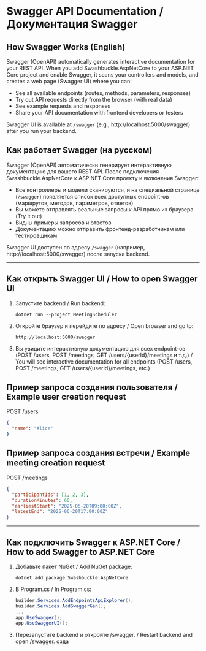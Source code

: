 # Swagger API Documentation / Документация Swagger

## How Swagger Works (English)
Swagger (OpenAPI) automatically generates interactive documentation for your REST API. When you add Swashbuckle.AspNetCore to your ASP.NET Core project and enable Swagger, it scans your controllers and models, and creates a web page (Swagger UI) where you can:
- See all available endpoints (routes, methods, parameters, responses)
- Try out API requests directly from the browser (with real data)
- See example requests and responses
- Share your API documentation with frontend developers or testers

Swagger UI is available at `/swagger` (e.g., http://localhost:5000/swagger) after you run your backend.

## Как работает Swagger (на русском)
Swagger (OpenAPI) автоматически генерирует интерактивную документацию для вашего REST API. После подключения Swashbuckle.AspNetCore к ASP.NET Core проекту и включения Swagger:
- Все контроллеры и модели сканируются, и на специальной странице (`/swagger`) появляется список всех доступных endpoint-ов (маршрутов, методов, параметров, ответов)
- Вы можете отправлять реальные запросы к API прямо из браузера (Try it out)
- Видны примеры запросов и ответов
- Документацию можно отправить фронтенд-разработчикам или тестировщикам

Swagger UI доступен по адресу `/swagger` (например, http://localhost:5000/swagger) после запуска backend.

---

## Как открыть Swagger UI / How to open Swagger UI

1. Запустите backend / Run backend:
   ```
   dotnet run --project MeetingScheduler
   ```
2. Откройте браузер и перейдите по адресу / Open browser and go to:
   ```
   http://localhost:5000/swagger
   ```

3. Вы увидите интерактивную документацию для всех endpoint-ов (POST /users, POST /meetings, GET /users/{userId}/meetings и т.д.)
   /
   You will see interactive documentation for all endpoints (POST /users, POST /meetings, GET /users/{userId}/meetings, etc.)

## Пример запроса создания пользователя / Example user creation request

POST /users
```json
{
  "name": "Alice"
}
```

## Пример запроса создания встречи / Example meeting creation request

POST /meetings
```json
{
  "participantIds": [1, 2, 3],
  "durationMinutes": 60,
  "earliestStart": "2025-06-20T09:00:00Z",
  "latestEnd": "2025-06-20T17:00:00Z"
}
```

---

## Как подключить Swagger к ASP.NET Core / How to add Swagger to ASP.NET Core

1. Добавьте пакет NuGet / Add NuGet package:
   ```
   dotnet add package Swashbuckle.AspNetCore
   ```
2. В Program.cs / In Program.cs:
   ```csharp
   builder.Services.AddEndpointsApiExplorer();
   builder.Services.AddSwaggerGen();
   ...
   app.UseSwagger();
   app.UseSwaggerUI();
   ```
3. Перезапустите backend и откройте /swagger.
   / Restart backend and open /swagger.
озда